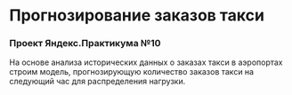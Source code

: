 # Прогнозирование заказов такси
### Проект Яндекс.Практикума №10
На основе анализа исторических данных о заказах такси в аэропортах строим модель, прогнозирующую количество заказов такси на следующий час для распределения нагрузки.
